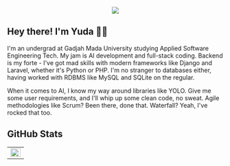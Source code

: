 <p align="center">
    <img src="https://github.com/halfrost/halfrost/blob/master/icons/header_white.png">
</p>

<h2> Hey there! I'm Yuda 👋🏼</h2>

I'm an undergrad at Gadjah Mada University studying Applied Software Engineering Tech. My jam is AI development and full-stack coding. Backend is my forte - I've got mad skills with modern frameworks like Django and Laravel, whether it's Python or PHP. I'm no stranger to databases either, having worked with RDBMS like MySQL and SQLite on the regular.

When it comes to AI, I know my way around libraries like YOLO. Give me some user requirements, and I'll whip up some clean code, no sweat. Agile methodologies like Scrum? Been there, done that. Waterfall? Yeah, I've rocked that too.

## GitHub Stats

<table><tr>

<td valign="top" width="100%">

<img src="https://github-readme-stats.vercel.app/api/top-langs/?username=yudamhndra&hide_border=true&layout=compact&theme=dark&hide=css,scss,html,makefile&exclude_repo=website,anonychun.github.io" align="left" style="width: 100%" />

</td></tr></table>

<!--
**yudamhndra/yudamhndra** is a ✨ _special_ ✨ repository because its `README.md` (this file) appears on your GitHub profile.

Here are some ideas to get you started:

- 🔭 I’m currently working on ...
- 🌱 I’m currently learning ...
- 👯 I’m looking to collaborate on ...
- 🤔 I’m looking for help with ...
- 💬 Ask me about ...
- 📫 How to reach me: ...
- 😄 Pronouns: ...
- ⚡ Fun fact: ...
-->
